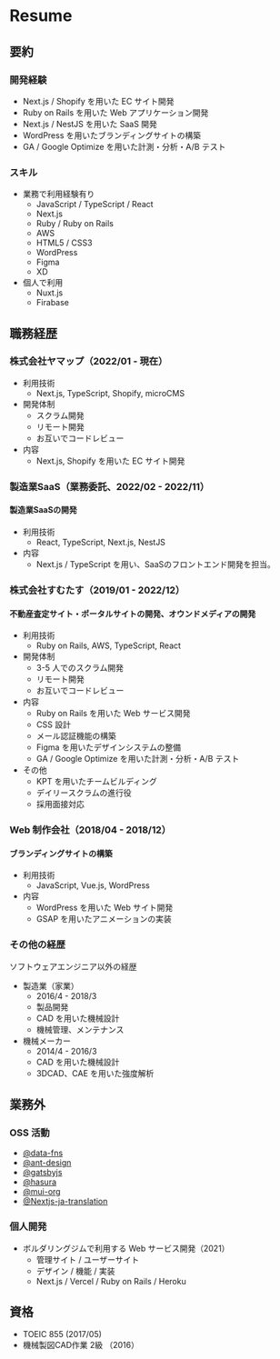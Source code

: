 # Resume

## 要約

### 開発経験

- Next.js / Shopify を用いた EC サイト開発
- Ruby on Rails を用いた Web アプリケーション開発
- Next.js / NestJS を用いた SaaS 開発
- WordPress を用いたブランディングサイトの構築
- GA / Google Optimize を用いた計測・分析・A/B テスト

### スキル

- 業務で利用経験有り
  - JavaScript / TypeScript / React
  - Next.js
  - Ruby / Ruby on Rails
  - AWS
  - HTML5 / CSS3
  - WordPress
  - Figma
  - XD
- 個人で利用
  - Nuxt.js
  - Firabase

## 職務経歴

### 株式会社ヤマップ（2022/01 - 現在）

- 利用技術
  - Next.js, TypeScript, Shopify, microCMS
- 開発体制
  - スクラム開発
  - リモート開発
  - お互いでコードレビュー
- 内容
  - Next.js, Shopify を用いた EC サイト開発

### 製造業SaaS（業務委託、2022/02 - 2022/11）

#### 製造業SaaSの開発

- 利用技術
  - React, TypeScript, Next.js, NestJS
- 内容
  - Next.js / TypeScript を⽤い、SaaSのフロントエンド開発を担当。

### 株式会社すむたす（2019/01 - 2022/12）

#### 不動産査定サイト・ポータルサイトの開発、オウンドメディアの開発

- 利用技術
  - Ruby on Rails, AWS, TypeScript, React
- 開発体制
  - 3-5 人でのスクラム開発
  - リモート開発
  - お互いでコードレビュー
- 内容
  - Ruby on Rails を用いた Web サービス開発
  - CSS 設計
  - メール認証機能の構築
  - Figma を用いたデザインシステムの整備
  - GA / Google Optimize を⽤いた計測・分析・A/B テスト
- その他
  - KPT を用いたチームビルディング
  - デイリースクラムの進行役
  - 採用面接対応

### Web 制作会社（2018/04 - 2018/12）

#### ブランディングサイトの構築

- 利用技術
  - JavaScript, Vue.js, WordPress
- 内容
  - WordPress を用いた Web サイト開発
  - GSAP を用いたアニメーションの実装

### その他の経歴

ソフトウェアエンジニア以外の経歴

- 製造業（家業）
  - 2016/4 - 2018/3
  - 製品開発
  - CAD を用いた機械設計
  - 機械管理、メンテナンス
- 機械メーカー
  - 2014/4 - 2016/3
  - CAD を用いた機械設計
  - 3DCAD、CAE を用いた強度解析

## 業務外

### OSS 活動

- [@data-fns](https://github.com/date-fns/date-fns)
- [@ant-design](https://github.com/ant-design/ant-design)
- [@gatsbyjs](https://github.com/gatsbyjs/gatsby-ja)
- [@hasura](https://github.com/hasura/graphql-engine)
- [@mui-org](https://github.com/mui-org/material-ui)
- [@Nextjs-ja-translation](https://github.com/Nextjs-ja-translation/Nextjs-ja-translation-docs)

### 個人開発

- ボルダリングジムで利用する Web サービス開発（2021）
  - 管理サイト / ユーザーサイト
  - デザイン / 機能 / 実装
  - Next.js / Vercel / Ruby on Rails / Heroku

## 資格
- TOEIC 855 (2017/05)
- 機械製図CAD作業 2級 （2016）
